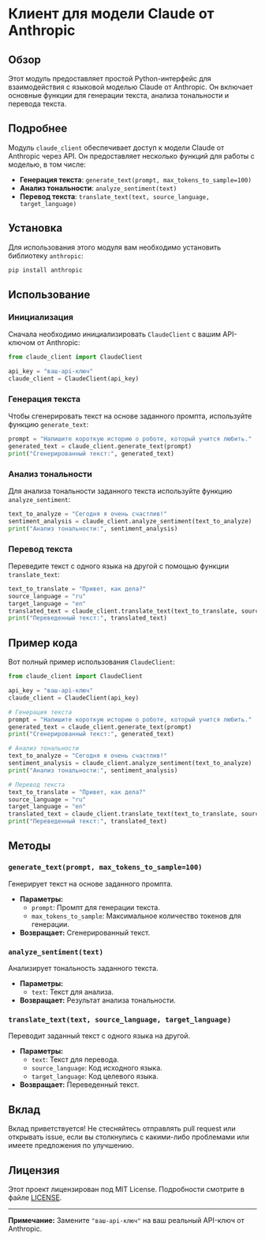 # Клиент для модели Claude от Anthropic

## Обзор

Этот модуль предоставляет простой Python-интерфейс для взаимодействия с языковой моделью Claude от Anthropic. Он включает основные функции для генерации текста, анализа тональности и перевода текста.

## Подробнее

Модуль `claude_client` обеспечивает доступ к модели Claude от Anthropic через API. Он предоставляет несколько функций для работы с моделью, в том числе:

- **Генерация текста**: `generate_text(prompt, max_tokens_to_sample=100)`
- **Анализ тональности**: `analyze_sentiment(text)`
- **Перевод текста**: `translate_text(text, source_language, target_language)`

## Установка

Для использования этого модуля вам необходимо установить библиотеку `anthropic`:

```bash
pip install anthropic
```

## Использование

### Инициализация

Сначала необходимо инициализировать `ClaudeClient` с вашим API-ключом от Anthropic:

```python
from claude_client import ClaudeClient

api_key = "ваш-api-ключ"
claude_client = ClaudeClient(api_key)
```

### Генерация текста

Чтобы сгенерировать текст на основе заданного промпта, используйте функцию `generate_text`:

```python
prompt = "Напишите короткую историю о роботе, который учится любить."
generated_text = claude_client.generate_text(prompt)
print("Сгенерированный текст:", generated_text)
```

### Анализ тональности

Для анализа тональности заданного текста используйте функцию `analyze_sentiment`:

```python
text_to_analyze = "Сегодня я очень счастлив!"
sentiment_analysis = claude_client.analyze_sentiment(text_to_analyze)
print("Анализ тональности:", sentiment_analysis)
```

### Перевод текста

Переведите текст с одного языка на другой с помощью функции `translate_text`:

```python
text_to_translate = "Привет, как дела?"
source_language = "ru"
target_language = "en"
translated_text = claude_client.translate_text(text_to_translate, source_language, target_language)
print("Переведенный текст:", translated_text)
```

## Пример кода

Вот полный пример использования `ClaudeClient`:

```python
from claude_client import ClaudeClient

api_key = "ваш-api-ключ"
claude_client = ClaudeClient(api_key)

# Генерация текста
prompt = "Напишите короткую историю о роботе, который учится любить."
generated_text = claude_client.generate_text(prompt)
print("Сгенерированный текст:", generated_text)

# Анализ тональности
text_to_analyze = "Сегодня я очень счастлив!"
sentiment_analysis = claude_client.analyze_sentiment(text_to_analyze)
print("Анализ тональности:", sentiment_analysis)

# Перевод текста
text_to_translate = "Привет, как дела?"
source_language = "ru"
target_language = "en"
translated_text = claude_client.translate_text(text_to_translate, source_language, target_language)
print("Переведенный текст:", translated_text)
```

## Методы

### `generate_text(prompt, max_tokens_to_sample=100)`

Генерирует текст на основе заданного промпта.

- **Параметры:**
  - `prompt`: Промпт для генерации текста.
  - `max_tokens_to_sample`: Максимальное количество токенов для генерации.
- **Возвращает:** Сгенерированный текст.

### `analyze_sentiment(text)`

Анализирует тональность заданного текста.

- **Параметры:**
  - `text`: Текст для анализа.
- **Возвращает:** Результат анализа тональности.

### `translate_text(text, source_language, target_language)`

Переводит заданный текст с одного языка на другой.

- **Параметры:**
  - `text`: Текст для перевода.
  - `source_language`: Код исходного языка.
  - `target_language`: Код целевого языка.
- **Возвращает:** Переведенный текст.

## Вклад

Вклад приветствуется! Не стесняйтесь отправлять pull request или открывать issue, если вы столкнулись с какими-либо проблемами или имеете предложения по улучшению.

## Лицензия

Этот проект лицензирован под MIT License. Подробности смотрите в файле [LICENSE](LICENSE).

---

**Примечание:** Замените `"ваш-api-ключ"` на ваш реальный API-ключ от Anthropic.